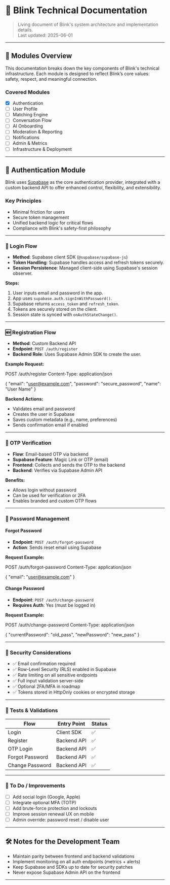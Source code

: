 # 📘 Blink Technical Documentation

> Living document of Blink's system architecture and implementation details.  
> Last updated: 2025-06-01

---

## 🧩 Modules Overview

This documentation breaks down the key components of Blink's technical infrastructure. Each module is designed to reflect Blink’s core values: safety, respect, and meaningful connection.

### Covered Modules

- [x] Authentication
- [ ] User Profile
- [ ] Matching Engine
- [ ] Conversation Flow
- [ ] AI Onboarding
- [ ] Moderation & Reporting
- [ ] Notifications
- [ ] Admin & Metrics
- [ ] Infrastructure & Deployment

---

## 🔐 Authentication Module

Blink uses [Supabase](https://supabase.com/) as the core authentication provider, integrated with a custom backend API to offer enhanced control, flexibility, and extensibility.

### Key Principles

- Minimal friction for users  
- Secure token management  
- Unified backend logic for critical flows  
- Compliance with Blink's safety-first philosophy

---

### 🔄 Login Flow

- **Method**: Supabase client SDK (`@supabase/supabase-js`)
- **Token Handling**: Supabase handles access and refresh tokens securely.
- **Session Persistence**: Managed client-side using Supabase's session observer.

**Steps:**

1. User inputs email and password in the app.  
2. App uses `supabase.auth.signInWithPassword()`.  
3. Supabase returns `access_token` and `refresh_token`.  
4. Tokens are securely stored on the client.  
5. Session state is synced with `onAuthStateChange()`.  

---

### 🆕 Registration Flow

- **Method**: Custom Backend API
- **Endpoint**: `POST /auth/register`
- **Backend Role**: Uses Supabase Admin SDK to create the user.

**Example Request:**

POST /auth/register
Content-Type: application/json

{
"email": "user@example.com",
"password": "secure_password",
"name": "User Name"
}


**Backend Actions:**

- Validates email and password  
- Creates the user in Supabase  
- Saves custom metadata (e.g., name, preferences)  
- Sends confirmation email if enabled  

---

### 🔢 OTP Verification

- **Flow**: Email-based OTP via backend  
- **Supabase Feature**: Magic Link or OTP (email)  
- **Frontend**: Collects and sends the OTP to the backend  
- **Backend**: Verifies via Supabase Admin API  

**Benefits:**

- Allows login without password  
- Can be used for verification or 2FA  
- Enables branded and custom OTP flows  

---

### 🔁 Password Management

#### Forgot Password

- **Endpoint**: `POST /auth/forgot-password`
- **Action**: Sends reset email using Supabase

**Request Example:**

POST /auth/forgot-password
Content-Type: application/json

{
"email": "user@example.com"
}


#### Change Password

- **Endpoint**: `POST /auth/change-password`
- **Requires Auth**: Yes (must be logged in)

**Request Example:**

POST /auth/change-password
Content-Type: application/json

{
"currentPassword": "old_pass",
"newPassword": "new_pass"
}


---

### 🔐 Security Considerations

- ✅ Email confirmation required  
- ✅ Row-Level Security (RLS) enabled in Supabase  
- ✅ Rate limiting on all sensitive endpoints  
- ✅ Full input validation server-side  
- ✅ Optional 2FA/MFA in roadmap  
- ✅ Tokens stored in HttpOnly cookies or encrypted storage  

---

### 🧪 Tests & Validations

| Flow              | Entry Point       | Status |
|------------------|-------------------|--------|
| Login             | Client SDK        | ✅     |
| Register          | Backend API       | ✅     |
| OTP Login         | Backend API       | ✅     |
| Forgot Password   | Backend API       | ✅     |
| Change Password   | Backend API       | ✅     |

---

### 📌 To Do / Improvements

- [ ] Add social login (Google, Apple)  
- [ ] Integrate optional MFA (TOTP)  
- [ ] Add brute-force protection and lockouts  
- [ ] Improve session renewal UX on mobile  
- [ ] Admin override: password reset / disable user  

---

## 🛠 Notes for the Development Team

- Maintain parity between frontend and backend validations  
- Implement monitoring on all auth endpoints (metrics + alerts)  
- Keep Supabase and SDKs up to date for security patches  
- Never expose Supabase Admin API on the frontend  

---
